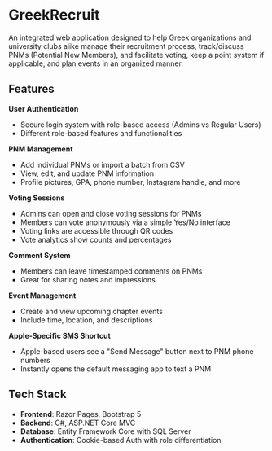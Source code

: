# GreekRecruit 
An integrated web application designed to help Greek organizations and university clubs alike manage their recruitment process, track/discuss PNMs (Potential New Members), and facilitate voting, keep a point system if applicable, and plan events in an organized manner.

## Features

 **User Authentication**
  - Secure login system with role-based access (Admins vs Regular Users)
  - Different role-based features and functionalities 
  
  **PNM Management**
  - Add individual PNMs or import a batch from CSV
  - View, edit, and update PNM information
  - Profile pictures, GPA, phone number, Instagram handle, and more

  **Voting Sessions**
  - Admins can open and close voting sessions for PNMs
  - Members can vote anonymously via a simple Yes/No interface
  - Voting links are accessible through QR codes
  - Vote analytics show counts and percentages

  **Comment System**
  - Members can leave timestamped comments on PNMs
  - Great for sharing notes and impressions

  **Event Management**
  - Create and view upcoming chapter events
  - Include time, location, and descriptions

   **Apple-Specific SMS Shortcut**
  - Apple-based users see a "Send Message" button next to PNM phone numbers
  - Instantly opens the default messaging app to text a PNM

## Tech Stack

- **Frontend**: Razor Pages, Bootstrap 5
- **Backend**: C#, ASP.NET Core MVC
- **Database**: Entity Framework Core with SQL Server
- **Authentication**: Cookie-based Auth with role differentiation
